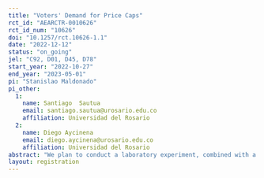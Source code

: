 ```yaml
---
title: "Voters' Demand for Price Caps"
rct_id: "AEARCTR-0010626"
rct_id_num: "10626"
doi: "10.1257/rct.10626-1.1"
date: "2022-12-12"
status: "on_going"
jel: "C92, D01, D45, D78"
start_year: "2022-10-27"
end_year: "2023-05-01"
pi: "Stanislao Maldonado"
pi_other:
  1:
    name: Santiago  Sautua
    email: santiago.sautua@urosario.edu.co
    affiliation: Universidad del Rosario
  2:
    name: Diego Aycinena
    email: diego.aycinena@urosario.edu.co
    affiliation: Universidad del Rosario
abstract: "We plan to conduct a laboratory experiment, combined with a survey, to study citizens’ support for price caps in competitive markets. We are interested in understanding how such support is affected by external information about the effects of price caps, direct exposure to them, and attitudes toward market regulation."
layout: registration
---
```



